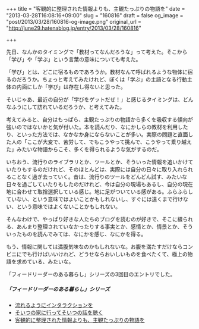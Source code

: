 +++
title = "客観的に整理された情報よりも、主観たっぷりの物語を"
date = "2013-03-28T16:08:16+09:00"
slug = "160816"
draft = false
og_image = "post/2013/03/28/160816-og-image.png"
original_url = "http://june29.hatenablog.jp/entry/2013/03/28/160816"

+++

<p>先日、なんかのタイミングで「教材ってなんだろうな」って考えた。そこから「学び」や「学ぶ」という言葉の意味についても考えた。</p>
<p>「学び」とは、どこに宿るものであろうか。教材なんて呼ばれるような物体に宿るのだろうか。ちょっと考えてみたけれど、ぼくは「学ぶ」の主語となる行動主体の内面にしか「学び」は存在し得ないと思った。</p>
<p>そいじゃあ、最近の自分が「学びをゲットだぜ！」と感じるタイミングは、どんなふうにして訪れているだろうか、と考えてみた。</p>
<p>考えてみると、自分はもっぱら、主観たっぷりの物語から多くを吸収する傾向が強いのではないかと気が付いた。本を読んだり、なにかしらの教材を利用したり、といった方法では、なかなか身にならないことが多い。実際の問題と直面した人の「ここが大変で、苦労して、でもこうやって挑んで、こうやって乗り越えた」みたいな物語からこそ、多くを得られるような気がするのだ。</p>
<p>いちおう、流行りのライブラリとか、ツールとか、そういった情報を追いかけていたりもするのだけれど、そのほとんどは、実際には自分の日々に取り入れられることなく過ぎ去っていく。昔は、流行りのツールをどんどん試す、みたいな日々を過ごしていたりもしたのだけれど、今は自分の現場もあるし、自分の現在地に合わせて取捨選択している感じ。地に足がついている感がある。ふらふらしていない、という意味ではよいことかもしれないし、すぐには遠くまで行けない、という意味ではよくないことかもしれない。</p>
<p>そんなわけで、やっぱり好きな人たちのブログを読むのが好きで、そこに綴られる、あんまり整理されていなかったりする事実とか、感情とか、情景とか、そういったものを読んでみては、なにかを感じ、なにかを得る。</p>
<p>もう、情報に関しては満腹気味なのかもしれないな。お腹を満たすだけならコンビニにでも行けばいいけれど、どうせならおいしいものを食べたくて、極上の物語を求めている、みたいな。</p>
<p>「フィードリーダーのある暮らし」シリーズの3回目のエントリでした。</p>

<div class="section">
    <h5>「フィードリーダーのある暮らし」シリーズ</h5>
    
<ul>
<li><a href="http://june29.hatenablog.jp/entry/2013/03/27/141209" title="流れるようにインタラクションを - 29%の純情な感情">流れるようにインタラクションを</a></li>
<li><a href="http://june29.hatenablog.jp/entry/2013/03/27/141815" title="そいつの家に行ってそいつの話を聴く - 29%の純情な感情">そいつの家に行ってそいつの話を聴く</a></li>
<li><a href="http://june29.hatenablog.jp/entry/2013/03/28/160816" title="客観的に整理された情報よりも、主観たっぷりの物語を - 29%の純情な感情">客観的に整理された情報よりも、主観たっぷりの物語を</a></li>
</ul>
</div>